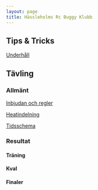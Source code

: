 ```yaml
---
layout: page
title: Hässleholms Rc Buggy Klubb 
---
```


## Tips & Tricks

[Underhåll](https://github.com/VGDev1/H-ssleholms-Rc-Buggy-Klubb/blob/master/underha%CC%8All.pdf)

## Tävling

### Allmänt

[Inbjudan och regler](Information.pdf)

[Heatindelning](Heatindelning.pdf)

[Tidsschema](Tidschema.pdf)

### Resultat 

#### Träning


#### Kval


#### Finaler



